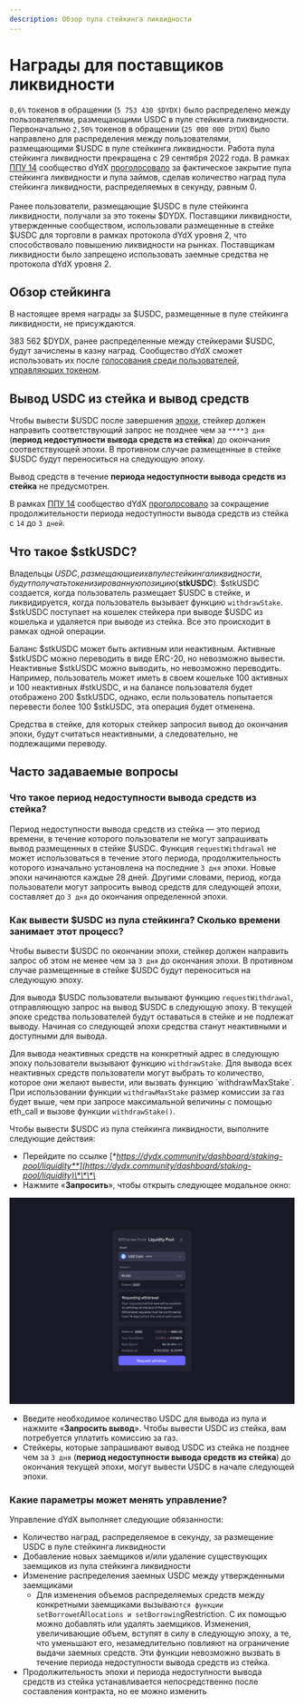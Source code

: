 ```yaml
---
description: Обзор пула стейкинга ликвидности
---
```


# Награды для поставщиков ликвидности

`0,6%` токенов в обращении (`5 753 430 $DYDX)` было распределено между пользователями, размещающими USDC в пуле стейкинга ликвидности. Первоначально `2,50%` токенов в обращении (`25 000 000 DYDX`) было направлено для распределения между пользователями, размещающими $USDC в пуле стейкинга ликвидности. Работа пула стейкинга ликвидности прекращена с 29 сентября 2022 года. В рамках [ППУ 14](https://github.com/dydxfoundation/dip/blob/master/content/dips/DIP-14.md) сообщество dYdX [проголосовало](https://dydx.community/dashboard/proposal/7) за фактическое закрытие пула стейкинга ликвидности и пула займов, сделав количество наград пула стейкинга ликвидности, распределяемых в секунду, равным 0.\
\
Ранее пользователи, размещающие $USDC в пуле стейкинга ликвидности, получали за это токены $DYDX. Поставщики ликвидности, утвержденные сообществом, использовали размещенные в стейке $USDC для торговли в рамках протокола dYdX уровня 2, что способствовало повышению ликвидности на рынках. Поставщикам ликвидности было запрещено использовать заемные средства не протокола dYdX уровня 2.

## Обзор **стейкинга**

В настоящее время награды за $USDC, размещенные в пуле стейкинга ликвидности, не присуждаются.

383 562 $DYDX, ранее распределенные между стейкерами $USDC, будут зачислены в казну наград. Сообщество dYdX сможет использовать их после [голосования среди пользователей, управляющих токеном](https://docs.dydx.community/dydx-governance/voting-and-governance/governance-parameters).

## Вывод USDC из стейка и вывод средств

Чтобы вывести $USDC после завершения [эпохи](../start-here/epochs.md), стейкер должен направить соответствующий запрос не позднее чем за `****3 дня` (**период недоступности вывода средств из стейка**) до окончания соответствующей эпохи. В противном случае размещенные в стейке $USDC будут переноситься на следующую эпоху.

Вывод средств в течение **периода недоступности вывода средств из стейка** не предусмотрен.

В рамках [ППУ 14](https://github.com/dydxfoundation/dip/blob/master/content/dips/DIP-14.md) сообщество dYdX [проголосовало](https://dydx.community/dashboard/proposal/7) за сокращение продолжительности периода недоступности вывода средств из стейка с `14` до `3 дней`.

## Что такое $stkUSDC?

Владельцы $USDC, размещающие их в пуле стейкинга ликвидности, будут получать токенизированную позицию ($**stkUSDC**). $stkUSDC создается, когда пользователь размещает $USDC в стейке, и ликвидируется, когда пользователь вызывает функцию `withdrawStake`. $stkUSDC поступает на кошелек стейкера при выводе $USDC из кошелька и удаляется при выводе из стейка. Все это происходит в рамках одной операции.

Баланс $stkUSDC может быть активным или неактивным. Активные $stkUSDC можно переводить в виде ERC-20, но невозможно вывести. Неактивные $stkUSDC можно выводить, но невозможно переводить. Например, пользователь может иметь в своем кошельке 100 активных и 100 неактивных #stkUSDC, и на балансе пользователя будет отображено 200 $stkUSDC, однако, если пользователь попытается перевести более 100 $stkUSDC, эта операция будет отменена.

Средства в стейке, для которых стейкер запросил вывод до окончания эпохи, будут считаться неактивными, а следовательно, не подлежащими переводу.

## Часто задаваемые вопросы

### Что такое период недоступности вывода средств из стейка?

Период недоступности вывода средств из стейка — это период времени, в течение которого пользователи не могут запрашивать вывод размещенных в стейке $USDC. Функция `requestWithdrawal` не может использоваться в течение этого периода, продолжительность которого изначально установлена на последние `3 дня` эпохи. Новые эпохи начинаются каждые 28 дней. Другими словами, период, когда пользователи могут запросить вывод средств для следующей эпохи, составляет до `3 дня` до окончания определенной эпохи.

### Как вывести $USDC из пула стейкинга? Сколько времени занимает этот процесс?

Чтобы вывести $USDC по окончании эпохи, стейкер должен направить запрос об этом не менее чем за `3 дня` до окончания эпохи. В противном случае размещенные в стейке $USDC будут переноситься на следующую эпоху.

Для вывода $USDC пользователи вызывают функцию `requestWithdrawal`, отправляющую запрос на вывод $USDC в следующую эпоху. В текущей эпохе средства пользователей будут оставаться в стейке и не подлежат выводу. Начиная со следующей эпохи средства станут неактивными и доступными для вывода.

Для вывода неактивных средств на конкретный адрес в следующую эпоху пользователи вызывают функцию `withdrawStake`. Для вывода всех неактивных средств пользователи могут выбрать то количество, которое они желают вывести, или вызвать функцию \`withdrawMaxStake\`. При использовании функции `withdrawMaxStake` размер комиссии за газ будет выше, чем при запросе максимальной величины с помощью eth\_call и вызове функции `withdrawStake()`.

Чтобы вывести $USDC из пула стейкинга ликвидности, выполните следующие действия:

* Перейдите по ссылке [**https://dydx.community/dashboard/staking-pool/liquidity**](https://dydx.community/dashboard/staking-pool/liquidity)\*\*\*\*
* Нажмите «**Запросить**», чтобы открыть следующее модальное окно:

![Отправка запрос на вывод](../.gitbook/assets/1-withdraw-from-liquidity-pool.png)

* Введите необходимое количество USDC для вывода из пула и нажмите «**Запросить вывод**». Чтобы вывести USDC из стейка, вам потребуется уплатить комиссию за газ.
* Стейкеры, которые запрашивают вывод USDC из стейка не позднее чем за `3 дня` (**период недоступности вывода средств из стейка**) до окончания текущей эпохи, могут вывести USDC в начале следующей эпохи.

### Какие параметры может менять управление?

Управление dYdX выполняет следующие обязанности:

* Количество наград, распределяемое в секунду, за размещение USDC в пуле стейкинга ликвидности
* Добавление новых заемщиков и/или удаление существующих заемщиков из пула стейкинга ликвидности
* Изменение распределения заемных USDC между утвержденными заемщиками
  * Для изменения объемов распределяемых средств между конкретными заемщиками вызываю`тся функции setBorrowe`rAl`locations и setBorrowin`gRestriction. С их помощью можно добавлять или удалять заемщиков. Изменения, увеличивающие объем, вступят в силу в следующую эпоху, а те, что уменьшают его, незамедлительно повлияют на ограничение выдачи заемных средств. Эти функции невозможно вызвать в течение периода недоступности вывода средств из стейка.
* Продолжительность эпохи и периода недоступности вывода средств из стейка устанавливается непосредственно после составления контракта, но ее можно изменить
